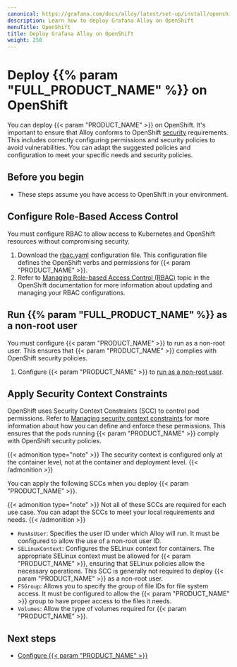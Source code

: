 ```yaml
---
canonical: https://grafana.com/docs/alloy/latest/set-up/install/openshift/
description: Learn how to deploy Grafana Alloy on OpenShift
menuTitle: OpenShift
title: Deploy Grafana Alloy on OpenShift
weight: 250
---
```


# Deploy {{% param "FULL_PRODUCT_NAME" %}} on OpenShift

You can deploy {{< param "PRODUCT_NAME" >}} on OpenShift.
It's important to ensure that Alloy conforms to OpenShift [security][] requirements.
This includes correctly configuring permissions and security policies to avoid vulnerabilities.
You can adapt the suggested policies and configuration to meet your specific needs and security policies.

## Before you begin

* These steps assume you have access to OpenShift in your environment.

## Configure Role-Based Access Control

You must configure RBAC to allow access to Kubernetes and OpenShift resources without compromising security.

1. Download the [rbac.yaml][] configuration file. This configuration file defines the OpenShift verbs and permissions for {{< param "PRODUCT_NAME" >}}.
1. Refer to [Managing Role-based Access Control (RBAC)][rbac] topic in the OpenShift documentation for more information about updating and managing your RBAC configurations.

## Run {{% param "FULL_PRODUCT_NAME" %}} as a non-root user

You must configure {{< param "PRODUCT_NAME" >}} to run as a non-root user.
This ensures that {{< param "PRODUCT_NAME" >}} complies with OpenShift security policies.

1. Configure {{< param "PRODUCT_NAME" >}} to [run as a non-root user][nonroot].

## Apply Security Context Constraints

OpenShift uses Security Context Constraints (SCC) to control pod permissions.
Refer to [Managing security context constraints][scc] for more information about how you can define and enforce these permissions.
This ensures that the pods running {{< param "PRODUCT_NAME" >}} comply with OpenShift security policies.

{{< admonition type="note" >}}
The security context is configured only at the container level, not at the container and deployment level.
{{< /admonition >}}

You can apply the following SCCs when you deploy {{< param "PRODUCT_NAME" >}}.

{{< admonition type="note" >}}
Not all of these SCCs are required for each use case.
You can adapt the SCCs to meet your local requirements and needs.
{{< /admonition >}}

* `RunAsUser`: Specifies the user ID under which Alloy will run.
   It must be configured to allow the use of a non-root user ID.
* `SELinuxContext`: Configures the SELinux context for containers.
   The appropriate SELinux context must be allowed for {{< param "PRODUCT_NAME" >}}, ensuring that SELinux policies allow the necessary operations.
   This SCC is generally not required to deploy {{< param "PRODUCT_NAME" >}} as a non-root user.
* `FSGroup`: Allows you to specify the group of file IDs for file system access.
   It must be configured to allow the {{< param "PRODUCT_NAME" >}} group to have proper access to the files it needs.
* `Volumes`: Allow the type of volumes required for {{< param "PRODUCT_NAME" >}}.

## Next steps

- [Configure {{< param "PRODUCT_NAME" >}}][Configure]

[rbac.yaml]: https://github.com/grafana/alloy/blob/main/operations/helm/charts/alloy/templates/rbac.yaml
[rbac]: https://docs.openshift.com/container-platform/3.11/admin_guide/manage_rbac.html
[security]: https://grafana.com/docs/grafana-cloud/monitor-infrastructure/kubernetes-monitoring/configuration/troubleshooting/#openshift-support
[nonroot]: ../../../configure/nonroot/
[scc]: https://docs.openshift.com/container-platform/4.6/authentication/managing-security-context-constraints.html
[Configure]: ../../../configure/linux/

